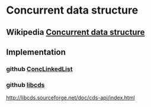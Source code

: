 # Concurrent data structure



## Wikipedia [Concurrent data structure](https://infogalactic.com/info/Concurrent_data_structure)





## Implementation

### github [ConcLinkedList](https://github.com/gavra0/ConcLinkedList)



### github [libcds](https://github.com/khizmax/libcds)

http://libcds.sourceforge.net/doc/cds-api/index.html